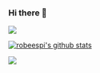 ### Hi there 👋

<img align="center" src="https://github-readme-stats.vercel.app/api/top-langs/?username=robeespi&theme=vue" />

[![robeespi's github stats](https://github-readme-stats.vercel.app/api?username=robeespi)](https://github.com/robeespi/github-readme-stats)

![](https://img.shields.io/badge/<WORD_ON_LEFT>-<WORD_ON_RIGHT>-informational?style=flat&logo=<LOGO_NAME>&logoColor=white&color=2bbc8a)

<!--
**robeespi/robeespi** is a ✨ _special_ ✨ repository because its `README.md` (this file) appears on your GitHub profile.

Here are some ideas to get you started:

- 🔭 I’m currently working on ...
- 🌱 I’m currently learning ...
- 👯 I’m looking to collaborate on ...
- 🤔 I’m looking for help with ...
- 💬 Ask me about ...
- 📫 How to reach me: ...
- 😄 Pronouns: ...
- ⚡ Fun fact: ...
-->
